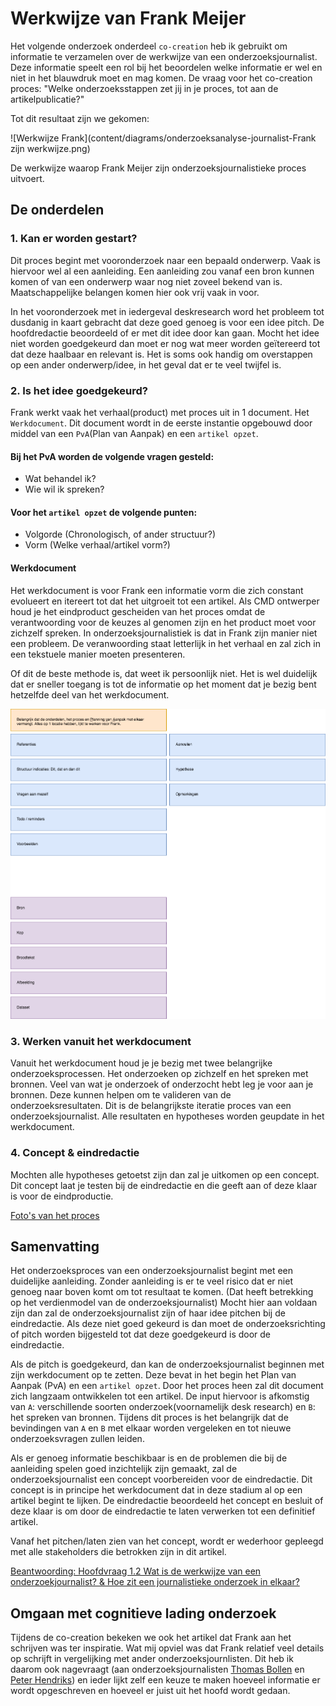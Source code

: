 # Werkwijze van Frank Meijer

Het volgende onderzoek onderdeel `co-creation` heb ik gebruikt om informatie te verzamelen over de werkwijze van een onderzoeksjournalist. Deze informatie speelt een rol bij het beoordelen welke informatie er wel en niet in het blauwdruk moet en mag komen. De vraag voor het co-creation proces: "Welke onderzoeksstappen zet jij in je proces, tot aan de artikelpublicatie?"

Tot dit resultaat zijn we gekomen:

![Werkwijze Frank](content/diagrams/onderzoeksanalyse-journalist-Frank zijn werkwijze.png)

De werkwijze waarop Frank Meijer zijn onderzoeksjournalistieke proces uitvoert.

## De onderdelen

### 1. Kan er worden gestart?

Dit proces begint met vooronderzoek naar een bepaald onderwerp. Vaak is hiervoor wel al een aanleiding. Een aanleiding zou vanaf een bron kunnen komen of van een onderwerp waar nog niet zoveel bekend van is. Maatschappelijke belangen komen hier ook vrij vaak in voor.

In het vooronderzoek met in iedergeval deskresearch word het probleem tot dusdanig in kaart gebracht dat deze goed genoeg is voor een idee pitch. De hoofdredactie beoordeeld of er met dit idee door kan gaan. Mocht het idee niet worden goedgekeurd dan moet er nog wat meer worden geïtereerd tot dat deze haalbaar en relevant is. Het is soms ook handig om overstappen op een ander onderwerp/idee, in het geval dat er te veel twijfel is.

### 2. Is het idee goedgekeurd?

Frank werkt vaak het verhaal\(product\) met proces uit in 1 document. Het `Werkdocument`. Dit document wordt in de eerste instantie opgebouwd door middel van een `PvA`\(Plan van Aanpak\) en een `artikel opzet`.

#### Bij het PvA worden de volgende vragen gesteld:

* Wat behandel ik?
* Wie wil ik spreken?

#### Voor het `artikel opzet` de volgende punten:

* Volgorde \(Chronologisch, of ander structuur?\)
* Vorm \(Welke verhaal/artikel vorm?\)

#### Werkdocument

Het werkdocument is voor Frank een informatie vorm die zich constant evolueert en itereert tot dat het uitgroeit tot een artikel. Als CMD ontwerper houd je het eindproduct gescheiden van het proces omdat de verantwoording voor de keuzes al genomen zijn en het product moet voor zichzelf spreken. In onderzoeksjournalistiek is dat in Frank zijn manier niet een probleem. De veranwoording staat letterlijk in het verhaal en zal zich in een tekstuele manier moeten presenteren.

Of dit de beste methode is, dat weet ik persoonlijk niet. Het is wel duidelijk dat er sneller toegang is tot de informatie op het moment dat je bezig bent hetzelfde deel van het werkdocument.

![Alles op 1 locatie &amp; kolommen voor data inventarisatie](content/diagrams/onderzoeksanalyse-journalist-Werkdocument.png)

### 3. Werken vanuit het werkdocument

Vanuit het werkdocument houd je je bezig met twee belangrijke onderzoeksprocessen. Het onderzoeken op zichzelf en het spreken met bronnen. Veel van wat je onderzoek of onderzocht hebt leg je voor aan je bronnen. Deze kunnen helpen om te valideren van de onderzoeksresultaten. Dit is de belangrijkste iteratie proces van een onderzoeksjournalist. Alle resultaten en hypotheses worden geupdate in het werkdocument.

### 4. Concept & eindredactie

Mochten alle hypotheses getoetst zijn dan zal je uitkomen op een concept. Dit concept laat je testen bij de eindredactie en die geeft aan of deze klaar is voor de eindproductie.

[Foto's van het proces](https://github.com/IIYAMA12/Project-blauwdruk-documentation/tree/2e01555fac70211d0e73d168b8063d796d4de3b5/docs/pages/research_methods/co-creation/frank-meijers/fotos.md)


## Samenvatting

Het onderzoeksproces van een onderzoeksjournalist begint met een duidelijke aanleiding. Zonder aanleiding is er te veel risico dat er niet genoeg naar boven komt om tot resultaat te komen. \(Dat heeft betrekking op het verdienmodel van de onderzoeksjournalist\) Mocht hier aan voldaan zijn dan zal de onderzoeksjournalist zijn of haar idee pitchen bij de eindredactie. Als deze niet goed gekeurd is dan moet de onderzoeksrichting of pitch worden bijgesteld tot dat deze goedgekeurd is door de eindredactie.

Als de pitch is goedgekeurd, dan kan de onderzoeksjournalist beginnen met zijn werkdocument op te zetten. Deze bevat in het begin het Plan van Aanpak \(PvA\) en een `artikel opzet`. Door het proces heen zal dit document zich langzaam ontwikkelen tot een artikel. De input hiervoor is afkomstig van `A`: verschillende soorten onderzoek\(voornamelijk desk research\) en `B`: het spreken van bronnen. Tijdens dit proces is het belangrijk dat de bevindingen van `A` en `B` met elkaar worden vergeleken en tot nieuwe onderzoeksvragen zullen leiden.

Als er genoeg informatie beschikbaar is en de problemen die bij de aanleiding spelen goed inzichtelijk zijn gemaakt, zal de onderzoeksjournalist een concept voorbereiden voor de eindredactie. Dit concept is in principe het werkdocument dat in deze stadium al op een artikel begint te lijken. De eindredactie beoordeeld het concept en besluit of deze klaar is om door de eindredactie te laten verwerken tot een definitief artikel.

Vanaf het pitchen/laten zien van het concept, wordt er wederhoor gepleegd met alle stakeholders die betrokken zijn in dit artikel.


[Beantwoording: Hoofdvraag 1.2 Wat is de werkwijze van een onderzoekjournalist? & Hoe zit een journalistieke onderzoek in elkaar?](https://jorik.gitbook.io/project-blauwdruk/onderzoeksvragen)

## Omgaan met cognitieve lading onderzoek

Tijdens de co-creation bekeken we ook het artikel dat Frank aan het schrijven was ter inspiratie. Wat mij opviel was dat Frank relatief veel details op schrijft in vergelijking met ander onderzoeksjournlisten. Dit heb ik daarom ook nagevraagt (aan onderzoeksjournalisten [Thomas Bollen](https://www.ftm.nl/auteur/thomas-bollen) en [Peter Hendriks](https://www.ftm.nl/auteur/peter-hendriks)) en ieder lijkt zelf een keuze te maken hoeveel informatie er wordt opgeschreven en hoeveel er juist uit het hoofd wordt gedaan.

